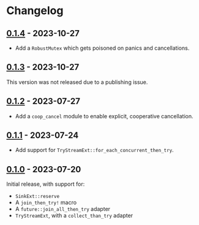 # Changelog

## [0.1.4] - 2023-10-27

- Add a `RobustMutex` which gets poisoned on panics and cancellations.

## [0.1.3] - 2023-10-27

This version was not released due to a publishing issue.

## [0.1.2] - 2023-07-27

- Add a `coop_cancel` module to enable explicit, cooperative cancellation.

## [0.1.1] - 2023-07-24

- Add support for `TryStreamExt::for_each_concurrent_then_try`.

## [0.1.0] - 2023-07-20

Initial release, with support for:
- `SinkExt::reserve`
- A `join_then_try!` macro
- A `future::join_all_then_try` adapter
- `TryStreamExt`, with a `collect_than_try` adapter

[0.1.4]: https://github.com/oxidecomputer/cancel-safe-futures/releases/cancel-safe-futures-0.1.4
[0.1.3]: https://github.com/oxidecomputer/cancel-safe-futures/releases/cancel-safe-futures-0.1.3
[0.1.2]: https://github.com/oxidecomputer/cancel-safe-futures/releases/cancel-safe-futures-0.1.2
[0.1.1]: https://github.com/oxidecomputer/cancel-safe-futures/releases/cancel-safe-futures-0.1.1
[0.1.0]: https://github.com/oxidecomputer/cancel-safe-futures/releases/cancel-safe-futures-0.1.0
